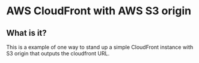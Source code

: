 # AWS CloudFront with AWS S3 origin

## What is it?
This is a example of one way to stand up a simple CloudFront instance with S3 origin that outputs
the cloudfront URL.
